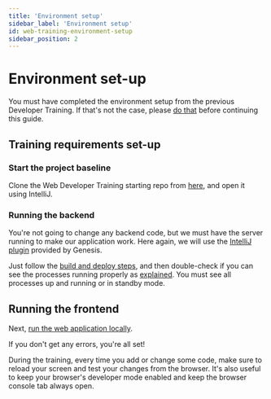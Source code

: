 ```yaml
---
title: 'Environment setup'
sidebar_label: 'Environment setup'
id: web-training-environment-setup
sidebar_position: 2
---
```



# Environment set-up

You must have completed the environment setup from the previous Developer Training. If that's not the case, please [do that](../../../getting-started/developer-training/environment-setup/) before continuing this guide.

## Training requirements set-up

### Start the project baseline

Clone the Web Developer Training starting repo from [here](https://github.com/genesiscommunitysuccess/webtraining-seed), and open it using IntelliJ.


### Running the backend
You're not going to change any backend code, but we must have the server running to make our application work. Here again, we will use the [IntelliJ plugin](../../../server/tooling/intellij-plugin/) provided by Genesis.

Just follow the [build and deploy steps](../../../getting-started/developer-training/training-content-day1/#5-the-build-and-deploy-process), and then double-check if you can see the processes running properly as [explained](../../../server/tooling/intellij-plugin/#starting-processes). You must see all processes up and running or in standby mode.

## Running the frontend
Next, [run the web application locally](../../../getting-started/developer-training/training-content-day2/#running-the-application-locally).

If you don't get any errors, you're all set!

During the training, every time you add or change some code, make sure to reload your screen and test your changes from the browser. It's also useful to keep your browser's developer mode enabled and keep the browser console tab always open.

